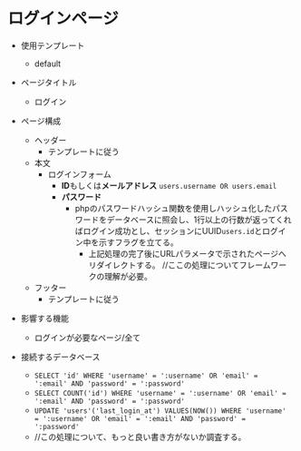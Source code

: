 # ログインページ

- 使用テンプレート
  - default

- ページタイトル
  - ログイン

- ページ構成
  - ヘッダー
    - テンプレートに従う
  - 本文
    - ログインフォーム
      - **ID**もしくは**メールアドレス** `users.username OR users.email`
      - **パスワード**
        - phpのパスワードハッシュ関数を使用しハッシュ化したパスワードをデータベースに照会し、1行以上の行数が返ってくればログイン成功とし、セッションにUUID`users.id`とログイン中を示すフラグを立てる。
          - 上記処理の完了後にURLパラメータで示されたページへリダイレクトする。 //ここの処理についてフレームワークの理解が必要。
  - フッター
    - テンプレートに従う

- 影響する機能

  - ログインが必要なページ/全て

- 接続するデータベース

  - `SELECT 'id' WHERE 'username' = ':username' OR 'email' = ':email' AND 'password' = ':password'`
  - `SELECT COUNT('id') WHERE 'username' = ':username' OR 'email' = ':email' AND 'password' = ':password'`
  - `UPDATE 'users'('last_login_at') VALUES(NOW()) WHERE 'username' = ':username' OR 'email' = ':email' AND 'password' = ':password'`
  - //この処理について、もっと良い書き方がないか調査する。
  